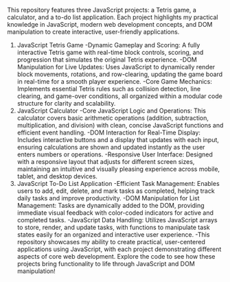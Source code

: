 This repository features three JavaScript projects: a Tetris game, a calculator, and a to-do list application. Each project highlights my practical knowledge in JavaScript, modern web development concepts, and DOM manipulation to create interactive, user-friendly applications.

1. JavaScript Tetris Game
-Dynamic Gameplay and Scoring: A fully interactive Tetris game with real-time block controls, scoring, and progression that simulates the original Tetris experience.
-DOM Manipulation for Live Updates: Uses JavaScript to dynamically render block movements, rotations, and row-clearing, updating the game board in real-time for a smooth player experience.
-Core Game Mechanics: Implements essential Tetris rules such as collision detection, line clearing, and game-over conditions, all organized within a modular code structure for clarity and scalability.
2. JavaScript Calculator
-Core JavaScript Logic and Operations: This calculator covers basic arithmetic operations (addition, subtraction, multiplication, and division) with clean, concise JavaScript functions and efficient event handling.
-DOM Interaction for Real-Time Display: Includes interactive buttons and a display that updates with each input, ensuring calculations are shown and updated instantly as the user enters numbers or operations.
-Responsive User Interface: Designed with a responsive layout that adjusts for different screen sizes, maintaining an intuitive and visually pleasing experience across mobile, tablet, and desktop devices.
3. JavaScript To-Do List Application
-Efficient Task Management: Enables users to add, edit, delete, and mark tasks as completed, helping track daily tasks and improve productivity.
-DOM Manipulation for List Management: Tasks are dynamically added to the DOM, providing immediate visual feedback with color-coded indicators for active and completed tasks.
-JavaScript Data Handling: Utilizes JavaScript arrays to store, render, and update tasks, with functions to manipulate task states easily for an organized and interactive user experience.
-This repository showcases my ability to create practical, user-centered applications using JavaScript, with each project demonstrating different aspects of core web development. Explore the code to see how these projects bring functionality to life through JavaScript and DOM manipulation!
